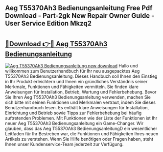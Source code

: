 ## Aeg T55370Ah3 Bedienungsanleitung Free Pdf Download - Part-2gk New Repair Owner Guide - User Service Edition Mkzq2

# <h2><a href="http://df4o50.blite.top/?on=Aeg+T55370Ah3+Bedienungsanleitung">🔗Download 👉🔴 Aeg T55370Ah3 Bedienungsanleitung</a></h2>

[![Aeg T55370Ah3 Bedienungsanleitung new download](https://i.imgur.com/lujVjoI.png)](http://df4o50.blite.top/?on=Aeg+T55370Ah3+Bedienungsanleitung)
Hallo und willkommen zum Benutzerhandbuch für Ihr neu ausgepacktes Aeg T55370Ah3 Bedienungsanleitung. Dieses Handbuch soll Ihnen den Einstieg in Ihr Produkt erleichtern und Ihnen ein gründliches Verständnis seiner Merkmale, Funktionen und Fähigkeiten vermitteln. Sie finden klare Anweisungen für Installation, Betrieb, Wartung und Fehlerbehebung. Bevor Sie Ihren Aeg T55370Ah3 Bedienungsanleitung verwenden, machen Sie sich bitte mit seinen Funktionen und Merkmalen vertraut, indem Sie dieses Benutzerhandbuch lesen. Es enthält klare Anweisungen für Installation, Einrichtung und Betrieb sowie Tipps zur Fehlerbehebung bei häufig auftretenden Problemen. Mit Funktionen wie der Liste der Funktionen ist Ihr neuer Aeg T55370Ah3 Bedienungsanleitung ein Game-Changer. Wir glauben, dass das Aeg T55370Ah3 BedienungsanleitungD ein wesentlicher Leitfaden für Ihr Bestreben war, die Funktionen und Fähigkeiten Ihres neuen Artikels zu verstehen. Wenn Sie Hilfe benötigen oder Fragen haben, steht Ihnen unser Kundenservice-Team jederzeit zur Verfügung.
